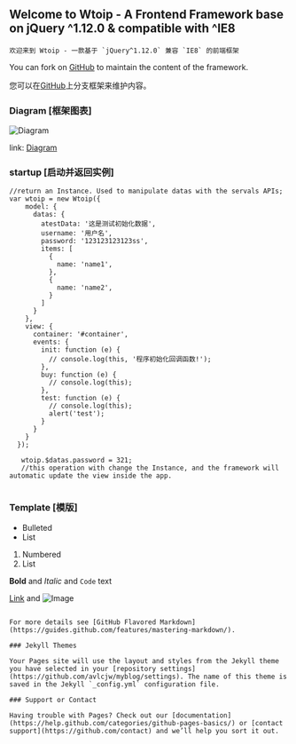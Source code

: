 ## Welcome to Wtoip - A Frontend Framework base on jQuery ^1.12.0 & compatible with ^IE8
    欢迎来到 Wtoip - 一款基于 `jQuery^1.12.0` 兼容 `IE8` 的前端框架

You can fork on [GitHub](https://github.com/avlcjw/Fuck-framework) to maintain the content of the framework.

您可以在[GitHub](https://github.com/avlcjw/Fuck-framework)上分支框架来维护内容。

### Diagram   [框架图表]
![Diagram](https://raw.githubusercontent.com/avlcjw/wtoip-frontend-framework/master/framework.diagram.png)

link: [Diagram](https://www.draw.io/?lightbox=1&highlight=0000ff&edit=_blank&layers=1&nav=1&title=framework.diagram.xml#Uhttps%3A%2F%2Fraw.githubusercontent.com%2Favlcjw%2Fwtoip-frontend-framework%2Fmaster%2Fframework.diagram.xml)

### startup [启动并返回实例]
  
```
//return an Instance. Used to manipulate datas with the servals APIs;
var wtoip = new Wtoip({
    model: {
      datas: {
        atestData: '这是测试初始化数据',
        username: '用户名',
        password: '123123123123ss',
        items: [
          {
            name: 'name1',
          },
          {
            name: 'name2',
          }
        ]
      }
    },
    view: {
      container: '#container',
      events: {
        init: function (e) {         
          // console.log(this, '程序初始化回调函数!');
        },
        buy: function (e) {
          // console.log(this);
        },
        test: function (e) {
          // console.log(this);
          alert('test');
        }
      }
    }
  });
  
   wtoip.$datas.password = 321;
   //this operation with change the Instance, and the framework will automatic update the view inside the app.
  
```  
  
### Template  [模版]

- Bulleted
- List

1. Numbered
2. List

**Bold** and _Italic_ and `Code` text

[Link](url) and ![Image](src)
```

For more details see [GitHub Flavored Markdown](https://guides.github.com/features/mastering-markdown/).

### Jekyll Themes

Your Pages site will use the layout and styles from the Jekyll theme you have selected in your [repository settings](https://github.com/avlcjw/myblog/settings). The name of this theme is saved in the Jekyll `_config.yml` configuration file.

### Support or Contact

Having trouble with Pages? Check out our [documentation](https://help.github.com/categories/github-pages-basics/) or [contact support](https://github.com/contact) and we’ll help you sort it out.
